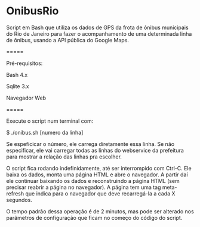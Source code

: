 OnibusRio
=========

Script em Bash que utiliza os dados de GPS da frota de ônibus municipais do Rio de Janeiro para fazer o acompanhamento de uma determinada linha de ônibus, usando a API pública do Google Maps.

=====

Pré-requisitos:

Bash 4.x

Sqlite 3.x

Navegador Web

=====

Execute o script num terminal com:

$ ./onibus.sh [numero da linha]

Se espeficicar o número, ele carrega diretamente essa linha. Se não especificar, ele vai carregar todas as linhas do webservice da prefeitura para mostrar a relação das linhas pra escolher.

O script fica rodando indefinidamente, até ser interrompido com Ctrl-C. Ele baixa os dados, monta uma página HTML e abre o navegador. A partir daí ele continuar baixando os dados e reconstruindo a página HTML (sem precisar reabrir a página no navegador). A página tem uma tag meta-refresh que indica para o navegador que deve recarregá-la a cada X segundos.

O tempo padrão dessa operação é de 2 minutos, mas pode ser alterado nos parâmetros de configuração que ficam no começo do código do script.

